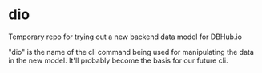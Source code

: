# dio
Temporary repo for trying out a new backend data model for DBHub.io

"dio" is the name of the cli command being used for manipulating
the data in the new model.  It'll probably become the basis for our
future cli.
